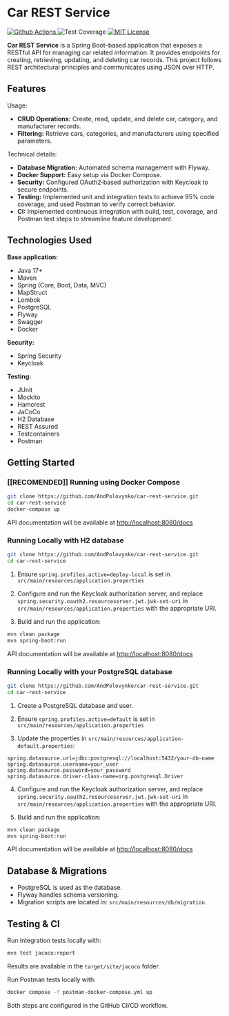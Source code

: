 # Car REST Service

<p>
  <a href="https://github.com/AndPolovynko/car-rest-service/actions">
    <img src="https://img.shields.io/badge/GitHub%20CI-passed-green" alt="Github Actions">
  </a>
  <img src="https://img.shields.io/badge/Coverage-99%25-green" alt="Test Coverage">
  <a href="https://github.com/AndPolovynko/car-rest-service/blob/master/LICENSE">
    <img src="https://img.shields.io/badge/License%20-%20MIT%20-green" alt="MIT License">
  </a>
</p>

**Car REST Service** is a Spring Boot–based application that exposes a RESTful API for managing car related information. It provides endpoints for creating, retrieving, updating, and deleting car records. This project follows REST architectural principles and communicates using JSON over HTTP.

## Features

Usage:
- **CRUD Operations:** Create, read, update, and delete car, category, and manufacturer records.
- **Filtering:** Retrieve cars, categories, and manufacturers using specified parameters.

Technical details:
- **Database Migration:** Automated schema management with Flyway.
- **Docker Support:** Easy setup via Docker Compose.
- **Security:** Configured OAuth2‑based authorization with Keycloak to secure endpoints.
- **Testing:** Implemented unit and integration tests to achieve 95% code coverage, and used Postman to verify correct behavior.
- **CI:** Implemented continuous integration with build, test, coverage, and Postman test steps to streamline feature development.

## Technologies Used

**Base application:**
- Java 17+
- Maven
- Spring (Core, Boot, Data, MVC)
- MapStruct
- Lombok
- PostgreSQL
- Flyway
- Swagger
- Docker

**Security:**
- Spring Security
- Keycloak

**Testing:**
- JUnit
- Mockito
- Hamcrest
- JaCoCo
- H2 Database
- REST Assured
- Testcontainers
- Postman

## Getting Started

### [[RECOMENDED]] Running using Docker Compose

```bash
git clone https://github.com/AndPolovynko/car-rest-service.git
cd car-rest-service
docker-compose up
```

API documentation will be available at [http://localhost:8080/docs](http://localhost:8080/docs)

### Running Locally with H2 database

```bash
git clone https://github.com/AndPolovynko/car-rest-service.git
cd car-rest-service
```

1. Ensure `spring.profiles.active=deploy-local` is set in `src/main/resources/application.properties`

2. Configure and run the Keycloak authorization server, and replace `spring.security.oauth2.resourceserver.jwt.jwk-set-uri` in `src/main/resources/application.properties` with the appropriate URI.

3. Build and run the application:
```bash
mvn clean package
mvn spring-boot:run
```

API documentation will be available at [http://localhost:8080/docs](http://localhost:8080/docs)

### Running Locally with your PostgreSQL database

```bash
git clone https://github.com/AndPolovynko/car-rest-service.git
cd car-rest-service
```

1. Create a PostgreSQL database and user.

2. Ensure `spring.profiles.active=default` is set in `src/main/resources/application.properties`

3. Update the properties in `src/main/resources/application-default.properties`:
```properties
spring.datasource.url=jdbc:postgresql://localhost:5432/your-db-name
spring.datasource.username=your_user
spring.datasource.password=your_password
spring.datasource.driver-class-name=org.postgresql.Driver
```

4. Configure and run the Keycloak authorization server, and replace `spring.security.oauth2.resourceserver.jwt.jwk-set-uri` in `src/main/resources/application.properties` with the appropriate URI.

5. Build and run the application:
```bash
mvn clean package
mvn spring-boot:run
```

API documentation will be available at [http://localhost:8080/docs](http://localhost:8080/docs)

## Database & Migrations

- PostgreSQL is used as the database.
- Flyway handles schema versioning.
- Migration scripts are located in: `src/main/resources/db/migration`.

## Testing & CI

Run integration tests locally with:
```bash
mvn test jacoco:report
```
Results are available in the `target/site/jacoco` folder.

Run Postman tests locally with:
```bash
docker compose -f postman-docker-compose.yml up
```

Both steps are configured in the GitHub CI/CD workflow.
